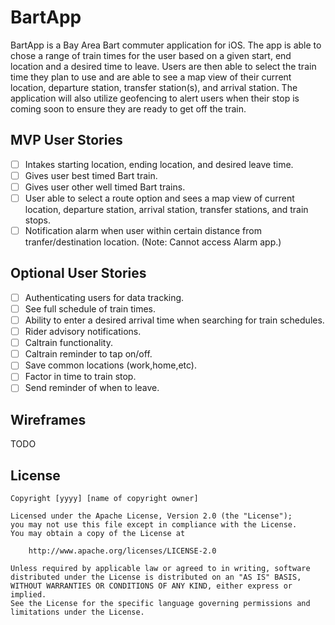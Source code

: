 # BartApp

BartApp is a Bay Area Bart commuter application for iOS. The app is able to chose a range of train times for the user based on a given start, end location and a desired time to leave. Users are then able to select the train time they plan to use and are able to see a map view of their current location, departure station, transfer station(s), and arrival station. The application will also utilize geofencing to alert users when their stop is coming soon to ensure they are ready to get off the train. 

## MVP User Stories

- [ ] Intakes starting location, ending location, and desired leave time.
- [ ] Gives user best timed Bart train.
- [ ] Gives user other well timed Bart trains.
- [ ] User able to select a route option and sees a map view of current location, departure station, arrival station, transfer stations, and train stops.
- [ ] Notification alarm when user within certain distance from tranfer/destination location. (Note: Cannot access Alarm app.)

## Optional User Stories

- [ ] Authenticating users for data tracking.
- [ ] See full schedule of train times.
- [ ] Ability to enter a desired arrival time when searching for train schedules.
- [ ] Rider advisory notifications.
- [ ] Caltrain functionality.
- [ ] Caltrain reminder to tap on/off.
- [ ] Save common locations (work,home,etc).
- [ ] Factor in time to train stop.
- [ ] Send reminder of when to leave.

## Wireframes
TODO

## License

    Copyright [yyyy] [name of copyright owner]

    Licensed under the Apache License, Version 2.0 (the "License");
    you may not use this file except in compliance with the License.
    You may obtain a copy of the License at

        http://www.apache.org/licenses/LICENSE-2.0

    Unless required by applicable law or agreed to in writing, software
    distributed under the License is distributed on an "AS IS" BASIS,
    WITHOUT WARRANTIES OR CONDITIONS OF ANY KIND, either express or implied.
    See the License for the specific language governing permissions and
    limitations under the License.
